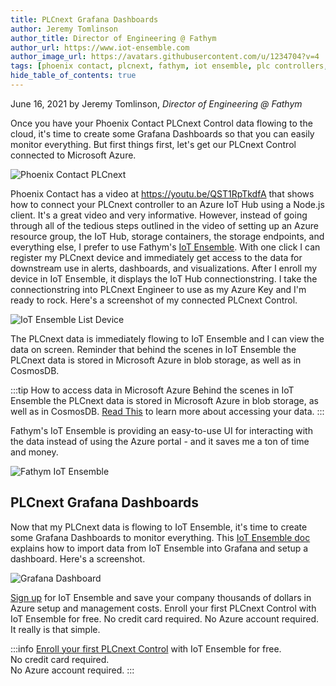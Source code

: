 ```yaml
---
title: PLCnext Grafana Dashboards
author: Jeremy Tomlinson
author_title: Director of Engineering @ Fathym
author_url: https://www.iot-ensemble.com
author_image_url: https://avatars.githubusercontent.com/u/1234704?v=4
tags: [phoenix contact, plcnext, fathym, iot ensemble, plc controllers, devices, sensors, grafana, dashboards]
hide_table_of_contents: true
---
```


June 16, 2021 by Jeremy Tomlinson, _Director of Engineering @ Fathym_

Once you have your Phoenix Contact PLCnext Control data flowing to the cloud, it's time to create some Grafana Dashboards so that you can easily monitor everything. But first things first, let's get our PLCnext Control connected to Microsoft Azure.

![Phoenix Contact PLCnext](https://www.iot-ensemble.com/img/screenshots/PLCnext_controllers.png)

Phoenix Contact has a video at https://youtu.be/QST1RpTkdfA that shows how to connect your PLCnext controller to an Azure IoT Hub using a Node.js client. It's a great video and very informative. However, instead of going through all of the tedious steps outlined in the video of setting up an Azure resource group, the IoT Hub, storage containers, the storage endpoints, and everything else, I prefer to use Fathym's [IoT Ensemble](https://www.iot-ensemble.com/). With one click I can register my PLCnext device and immediately get access to the data for downstream use in alerts, dashboards, and visualizations. After I enroll my device in IoT Ensemble, it displays the IoT Hub connectionstring. I take the connectionstring into PLCnext Engineer to use as my Azure Key and I'm ready to rock. Here's a screenshot of my connected PLCnext Control.

![IoT Ensemble List Device](https://www.iot-ensemble.com/img/screenshots/plcnext-connstring.png)

The PLCnext data is immediately flowing to IoT Ensemble and I can view the data on screen. Reminder that behind the scenes in IoT Ensemble the PLCnext data is stored in Microsoft Azure in blob storage, as well as in CosmosDB. 

:::tip How to access data in Microsoft Azure
Behind the scenes in IoT Ensemble the PLCnext data is stored in Microsoft Azure in blob storage, as well as in CosmosDB. [Read This](https://www.iot-ensemble.com/docs/getting-started/connecting-downstream) to learn more about accessing your data.
:::

Fathym's IoT Ensemble is providing an easy-to-use UI for interacting with the data instead of using the Azure portal - and it saves me a ton of time and money.

![Fathym IoT Ensemble](https://www.iot-ensemble.com/img/screenshots/iot-ensemble-connected-devices.png)

## PLCnext Grafana Dashboards

Now that my PLCnext data is flowing to IoT Ensemble, it's time to create some Grafana Dashboards to monitor everything. This [IoT Ensemble doc](https://www.iot-ensemble.com/docs/devs/storage/grafana) explains how to import data from IoT Ensemble into Grafana and setup a dashboard. Here's a screenshot.

![Grafana Dashboard](https://www.iot-ensemble.com/img/screenshots/grafana-dashboard-plcnext.png)

[Sign up](https://www.iot-ensemble.com/dashboard) for IoT Ensemble and save your company thousands of dollars in Azure setup and management costs. Enroll your first PLCnext Control with IoT Ensemble for free. No credit card required. No Azure account required. It really is that simple.

:::info
[Enroll your first PLCnext Control](https://www.iot-ensemble.com/dashboard) with IoT Ensemble for free.  
No credit card required.  
No Azure account required.
:::